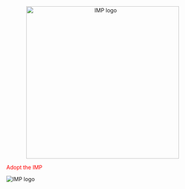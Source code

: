 <div align="center">
    <img src="https://github.com/sanguinariojoe/imp_logo/blob/main/imp_logo.svg?raw=true" width="400" alt="IMP logo">
</div>

<span style="color:red">Adopt the IMP</span>

![IMP logo](https://github.com/sanguinariojoe/imp_logo/blob/main/imp_logo.png?raw=true)

